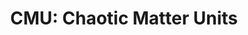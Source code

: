 ---
layout: term
title: 'CMU: Chaotic Matter Units'
name: cmu
description: "monnaie virtuelle du jeu pour acheter différents items dans le magasin."
---